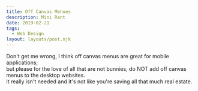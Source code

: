 ```yaml
---
title: Off Canvas Menues
description: Mini Rant
date: 2019-02-21
tags:
  - Web Design
layout: layouts/post.njk
---
```


Don't get me wrong, I think off canvas menus are great for mobile applications;<br> 
but please for the love of all that are not bunnies, do NOT add off canvas menus to the desktop websites.<br>
it really isn't needed and it's not like you're saving all that much real estate. 